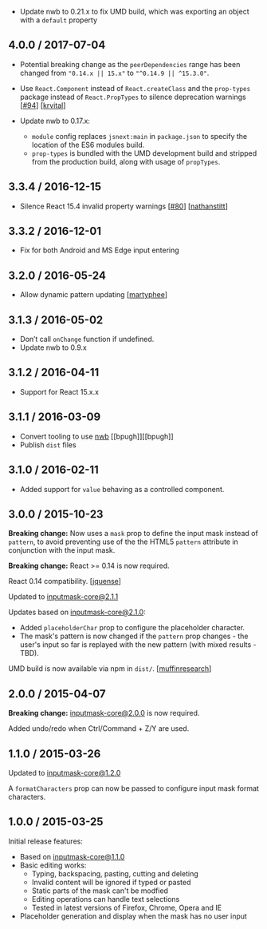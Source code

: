 * Update nwb to 0.21.x to fix UMD build, which was exporting an object with a `default` property

## 4.0.0 / 2017-07-04

* Potential breaking change as the `peerDependencies` range has been changed from `"0.14.x || 15.x"` to `"^0.14.9 || ^15.3.0"`.

* Use `React.Component` instead of `React.createClass` and the `prop-types` package instead of `React.PropTypes` to silence deprecation warnings [[#94](https://github.com/insin/react-maskedinput/pull/94)] [[krvital][krvital]]

* Update nwb to 0.17.x:
  * `module` config replaces `jsnext:main` in `package.json` to specify the location of the ES6 modules build.
  * `prop-types` is bundled with the UMD development build and stripped from the production build, along with usage of `propTypes`.

## 3.3.4 / 2016-12-15

* Silence React 15.4 invalid property warnings [[#80](https://github.com/insin/react-maskedinput/pull/80)] [[nathanstitt][nathanstitt]]

## 3.3.2 / 2016-12-01

* Fix for both Android and MS Edge input entering

## 3.2.0 / 2016-05-24

* Allow dynamic pattern updating [[martyphee][martyphee]]

## 3.1.3 / 2016-05-02

* Don’t call `onChange` function if undefined.
* Update nwb to 0.9.x

## 3.1.2 / 2016-04-11

* Support for React 15.x.x

## 3.1.1 / 2016-03-09

* Convert tooling to use [nwb](https://github.com/insin/nwb/) [[bpugh]][[bpugh]]
* Publish `dist` files

## 3.1.0 / 2016-02-11

* Added support for `value` behaving as a controlled component.

## 3.0.0 / 2015-10-23

**Breaking change:** Now uses a `mask` prop to define the input mask instead of `pattern`, to avoid preventing use of the the HTML5 `pattern` attribute in conjunction with the input mask.

**Breaking change:** React >= 0.14 is now required.

React 0.14 compatibility. [[jquense][jquense]]

Updated to [inputmask-core@2.1.1](https://github.com/insin/inputmask-core/blob/master/CHANGES.md#211--2015-09-11)

Updates based on [inputmask-core@2.1.0](https://github.com/insin/inputmask-core/blob/master/CHANGES.md#210--2015-07-15):

* Added `placeholderChar` prop to configure the placeholder character.
* The mask's pattern is now changed if the `pattern` prop changes - the user's input so far is replayed with the new pattern (with mixed results - TBD).

UMD build is now available via npm in `dist/`. [[muffinresearch][muffinresearch]]

## 2.0.0 / 2015-04-07

**Breaking change:** [inputmask-core@2.0.0](https://github.com/insin/inputmask-core/blob/master/CHANGES.md#200--2015-04-03) is now required.

Added undo/redo when Ctrl/Command + Z/Y are used.

## 1.1.0 / 2015-03-26

Updated to [inputmask-core@1.2.0](https://github.com/insin/inputmask-core/blob/master/CHANGES.md#120--2015-03-26)

A `formatCharacters` prop can now be passed to configure input mask format characters.

## 1.0.0 / 2015-03-25

Initial release features:

* Based on [inputmask-core@1.1.0](https://github.com/insin/inputmask-core/blob/master/CHANGES.md#110--2015-03-25)
* Basic editing works:
  * Typing, backspacing, pasting, cutting and deleting
  * Invalid content will be ignored if typed or pasted
  * Static parts of the mask can't be modfied
  * Editing operations can handle text selections
  * Tested in latest versions of Firefox, Chrome, Opera and IE
* Placeholder generation and display when the mask has no user input

[jquense]: https://github.com/jquense
[krvital]: https://github.com/krvital
[muffinresearch]: https://github.com/muffinresearch
[martyphee]: https://github.com/martyphee
[nathanstitt]: https://github.com/nathanstitt
